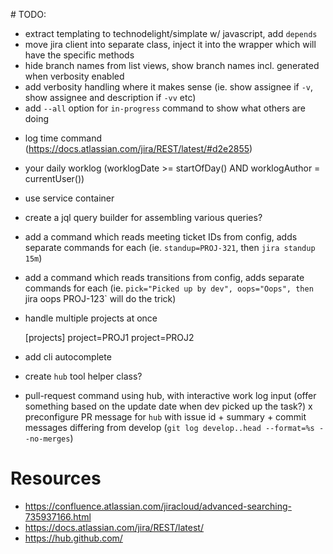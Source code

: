 # TODO:

+ extract templating to technodelight/simplate w/ javascript, add `depends`
+ move jira client into separate class, inject it into the wrapper which will have the specific methods
+ hide branch names from list views, show branch names incl. generated when verbosity enabled
+ add verbosity handling where it makes sense (ie. show assignee if `-v`, show assignee and description if `-vv` etc)
+ add `--all` option for `in-progress` command to show what others are doing
- log time command (https://docs.atlassian.com/jira/REST/latest/#d2e2855)
- your daily worklog (worklogDate >= startOfDay() AND worklogAuthor = currentUser())
- use service container
- create a jql query builder for assembling various queries?
- add a command which reads meeting ticket IDs from config, adds separate commands for each (ie. `standup=PROJ-321`, then `jira standup 15m`)
- add a command which reads transitions from config, adds separate commands for each (ie. `pick="Picked up by dev", oops="Oops", then `jira oops PROJ-123` will do the trick)
- handle multiple projects at once

    [projects]
    project=PROJ1
    project=PROJ2


- add cli autocomplete
- create `hub` tool helper class?
- pull-request command using hub, with interactive work log input (offer something based on the update date when dev picked up the task?)
x preconfigure PR message for `hub` with issue id + summary + commit messages differing from develop (`git log develop..head --format=%s --no-merges`)

# Resources
- https://confluence.atlassian.com/jiracloud/advanced-searching-735937166.html
- https://docs.atlassian.com/jira/REST/latest/
- https://hub.github.com/
